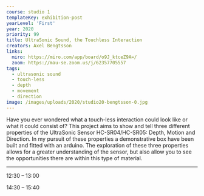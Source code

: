 ```yaml
---
course: studio 1
templateKey: exhibition-post
yearLevel: 'First'
year: 2020
priority: 99
title: UltraSonic Sound, the Touchless Interaction
creators: Axel Bengtsson
links:
  miro: https://miro.com/app/board/o9J_ktceZ9A=/
  zoom: https://mau-se.zoom.us/j/62357705557
tags:
  - ultrasonic sound
  - touch-less
  - depth
  - movement
  - direction
image: /images/uploads/2020/studio20-bengtsson-0.jpg
---
```


Have you ever wondered what a touch-less interaction could look like or what it could consist of? This project aims to show and tell three different properties of the UltraSonic Sensor HC-SR04/HC-SR05: Depth, Motion and Direction. In my pursuit of these properties a demonstrative box have been built and fitted with an arduino. The exploration of these three properties allows for a greater understanding of the sensor, but also allow you to see the opportunities there are within this type of material. 

--- 

12:30 – 13:00

14:30 – 15:40

